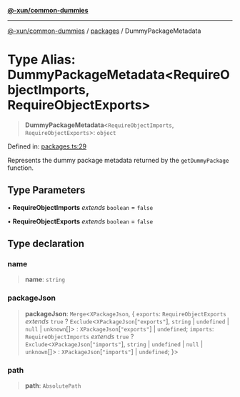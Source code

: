 [**@-xun/common-dummies**](../../README.md)

***

[@-xun/common-dummies](../../README.md) / [packages](../README.md) / DummyPackageMetadata

# Type Alias: DummyPackageMetadata\<RequireObjectImports, RequireObjectExports\>

> **DummyPackageMetadata**\<`RequireObjectImports`, `RequireObjectExports`\>: `object`

Defined in: [packages.ts:29](https://github.com/Xunnamius/test-utils/blob/039995fa2351ba5c0c6c5e9ddfd8589da9142bad/packages/common-dummies/src/packages.ts#L29)

Represents the dummy package metadata returned by the `getDummyPackage`
function.

## Type Parameters

• **RequireObjectImports** *extends* `boolean` = `false`

• **RequireObjectExports** *extends* `boolean` = `false`

## Type declaration

### name

> **name**: `string`

### packageJson

> **packageJson**: `Merge`\<`XPackageJson`, \{ `exports`: `RequireObjectExports` *extends* `true` ? `Exclude`\<`XPackageJson`\[`"exports"`\], `string` \| `undefined` \| `null` \| `unknown`[]\> : `XPackageJson`\[`"exports"`\] \| `undefined`; `imports`: `RequireObjectImports` *extends* `true` ? `Exclude`\<`XPackageJson`\[`"imports"`\], `string` \| `undefined` \| `null` \| `unknown`[]\> : `XPackageJson`\[`"imports"`\] \| `undefined`; \}\>

### path

> **path**: `AbsolutePath`
